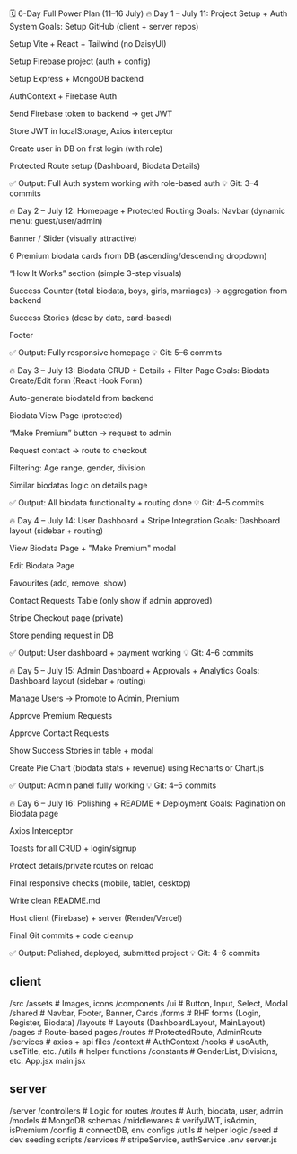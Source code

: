 🗓️ 6-Day Full Power Plan (11–16 July)
🔥 Day 1 – July 11: Project Setup + Auth System
Goals:
Setup GitHub (client + server repos)

Setup Vite + React + Tailwind (no DaisyUI)

Setup Firebase project (auth + config)

Setup Express + MongoDB backend

AuthContext + Firebase Auth

Send Firebase token to backend → get JWT

Store JWT in localStorage, Axios interceptor

Create user in DB on first login (with role)

Protected Route setup (Dashboard, Biodata Details)

✅ Output: Full Auth system working with role-based auth
💡 Git: 3–4 commits

🔥 Day 2 – July 12: Homepage + Protected Routing
Goals:
Navbar (dynamic menu: guest/user/admin)

Banner / Slider (visually attractive)

6 Premium biodata cards from DB (ascending/descending dropdown)

“How It Works” section (simple 3-step visuals)

Success Counter (total biodata, boys, girls, marriages) → aggregation from backend

Success Stories (desc by date, card-based)

Footer

✅ Output: Fully responsive homepage
💡 Git: 5–6 commits

🔥 Day 3 – July 13: Biodata CRUD + Details + Filter Page
Goals:
Biodata Create/Edit form (React Hook Form)

Auto-generate biodataId from backend

Biodata View Page (protected)

“Make Premium” button → request to admin

Request contact → route to checkout

Filtering: Age range, gender, division

Similar biodatas logic on details page

✅ Output: All biodata functionality + routing done
💡 Git: 4–5 commits

🔥 Day 4 – July 14: User Dashboard + Stripe Integration
Goals:
Dashboard layout (sidebar + routing)

View Biodata Page + "Make Premium" modal

Edit Biodata Page

Favourites (add, remove, show)

Contact Requests Table (only show if admin approved)

Stripe Checkout page (private)

Store pending request in DB

✅ Output: User dashboard + payment working
💡 Git: 4–6 commits

🔥 Day 5 – July 15: Admin Dashboard + Approvals + Analytics
Goals:
Dashboard layout (sidebar + routing)

Manage Users → Promote to Admin, Premium

Approve Premium Requests

Approve Contact Requests

Show Success Stories in table + modal

Create Pie Chart (biodata stats + revenue) using Recharts or Chart.js

✅ Output: Admin panel fully working
💡 Git: 4–5 commits

🔥 Day 6 – July 16: Polishing + README + Deployment
Goals:
Pagination on Biodata page

Axios Interceptor

Toasts for all CRUD + login/signup

Protect details/private routes on reload

Final responsive checks (mobile, tablet, desktop)

Write clean README.md

Host client (Firebase) + server (Render/Vercel)

Final Git commits + code cleanup

✅ Output: Polished, deployed, submitted project
💡 Git: 4–6 commits

## client

/src
/assets # Images, icons
/components
/ui # Button, Input, Select, Modal
/shared # Navbar, Footer, Banner, Cards
/forms # RHF forms (Login, Register, Biodata)
/layouts # Layouts (DashboardLayout, MainLayout)
/pages # Route-based pages
/routes # ProtectedRoute, AdminRoute
/services # axios + api files
/context # AuthContext
/hooks # useAuth, useTitle, etc.
/utils # helper functions
/constants # GenderList, Divisions, etc.
App.jsx
main.jsx

## server

/server
/controllers # Logic for routes
/routes # Auth, biodata, user, admin
/models # MongoDB schemas
/middlewares # verifyJWT, isAdmin, isPremium
/config # connectDB, env configs
/utils # helper logic
/seed # dev seeding scripts
/services # stripeService, authService
.env
server.js
